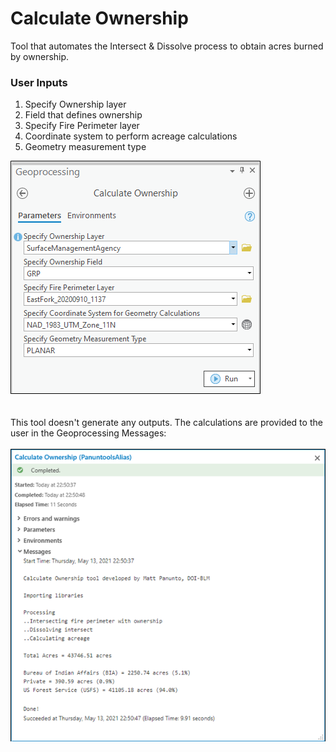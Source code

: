 # Calculate Ownership

Tool that automates the Intersect & Dissolve process to obtain acres burned by ownership.

### User Inputs

1. Specify Ownership layer
2. Field that defines ownership
3. Specify Fire Perimeter layer
4. Coordinate system to perform acreage calculations
5. Geometry measurement type

![screenshot_CalculateOwnership_1.png](/docs/screenshot_CalculateOwnership_1.png?raw=true)
\
\
\
This tool doesn't generate any outputs. The calculations are provided to the user in the Geoprocessing Messages:
\
\
![screenshot_CalculateOwnership_2.png](/docs/screenshot_CalculateOwnership_2.png?raw=true)
